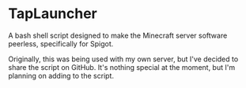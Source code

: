 # TapLauncher
A bash shell script designed to make the Minecraft server software peerless, specifically for Spigot.

Originally, this was being used with my own server, but I've decided to share the script on GitHub. It's nothing special at the moment, but I'm planning on adding to the script.
